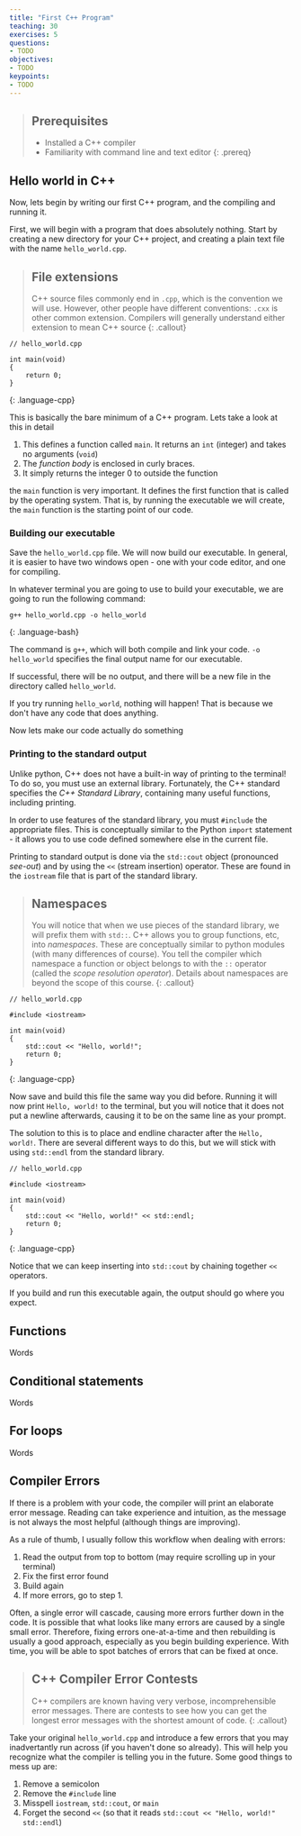```yaml
---
title: "First C++ Program"
teaching: 30
exercises: 5
questions:
- TODO
objectives:
- TODO
keypoints:
- TODO
---
```


> ## Prerequisites
>
> - Installed a C++ compiler
> - Familiarity with command line and text editor
{: .prereq}

## Hello world in C++

Now, lets begin by writing our first C++ program, and the compiling and running it.

First, we will begin with a program that does absolutely nothing. Start by
creating a new directory for your C++ project, and creating a plain text file
with the name `hello_world.cpp`.

> ## File extensions
> C++ source files commonly end in `.cpp`, which is the convention we will use. However,
> other people have different conventions: `.cxx` is other common extension. Compilers will
> generally understand either extension to mean C++ source
{: .callout}

~~~
// hello_world.cpp

int main(void)
{
    return 0;
}
~~~
{: .language-cpp}

This is basically the bare minimum of a C++ program. Lets take a look at this in detail

1. This defines a function called `main`. It returns an `int` (integer) and takes no arguments (`void`)
1. The *function body* is enclosed in curly braces.
1. It simply returns the integer 0 to outside the function

the `main` function is very important. It defines the first function that is called by the operating
system. That is, by running the executable we will create, the `main` function is the starting point of our code.

### Building our executable

Save the `hello_world.cpp` file. We will now build our executable. In general,
it is easier to have two windows open - one with your code editor, and one
for compiling.

In whatever terminal you are going to use to build your executable, we are going to run
the following command:

~~~
g++ hello_world.cpp -o hello_world
~~~
{: .language-bash}

The command is `g++`, which will both compile and link your code. `-o hello_world` specifies the
final output name for our executable.

If successful, there will be no output, and there will be a new file in the directory
called `hello_world`.

If you try running `hello_world`, nothing will happen! That is because we don't have
any code that does anything.

Now lets make our code actually do something

### Printing to the standard output

Unlike python, C++ does not have a built-in way of printing to the terminal! To do so, you must
use an external library. Fortunately, the C++ standard specifies the *C++ Standard Library*, containing
many useful functions, including printing.

In order to use features of the standard library, you must `#include` the appropriate files. This is
conceptually similar to the Python `import` statement - it allows you to use code defined somewhere
else in the current file.

Printing to standard output is done via the `std::cout` object (pronounced
*see-out*) and by using the `<<` (stream insertion) operator. These are
found in the `iostream` file that is part of the standard library.

> ## Namespaces
> You will notice that when we use pieces of the standard library, we will prefix them
> with `std::`. C++ allows you to group functions, etc, into *namespaces*. These are conceptually
> similar to python modules (with many differences of course). You tell the compiler which namespace
> a function or object belongs to with the `::` operator (called the *scope resolution operator*).
> Details about namespaces are beyond the scope of this course.
{: .callout}

~~~
// hello_world.cpp

#include <iostream>

int main(void)
{
    std::cout << "Hello, world!";
    return 0;
}
~~~
{: .language-cpp}

Now save and build this file the same way you did before. Running it will
now print `Hello, world!` to the terminal, but you will notice that it does
not put a newline afterwards, causing it to be on the same line as your prompt.

The solution to this is to place and endline character after the `Hello,
world!`. There are several different ways to do this, but we will stick with
using `std::endl` from the standard library.

~~~
// hello_world.cpp

#include <iostream>

int main(void)
{
    std::cout << "Hello, world!" << std::endl;
    return 0;
}
~~~
{: .language-cpp}

Notice that we can keep inserting into `std::cout` by chaining together `<<` operators.

If you build and run this executable again, the output should go where you expect.

## Functions

Words

## Conditional statements

Words

## For loops

Words

## Compiler Errors

If there is a problem with your code, the compiler will print an elaborate error message. Reading
can take experience and intuition, as the message is not always the most helpful (although things
are improving).

As a rule of thumb, I usually follow this workflow when dealing with errors:

1. Read the output from top to bottom (may require scrolling up in your terminal)
1. Fix the first error found
1. Build again
1. If more errors, go to step 1.

Often, a single error will cascade, causing more errors further down in the
code. It is possible that what looks like many errors are caused by a single
small error. Therefore, fixing errors one-at-a-time and then rebuilding is
usually a good approach, especially as you begin building experience. With
time, you will be able to spot batches of errors that can be fixed at once.
 
> ## C++ Compiler Error Contests
> C++ compilers are known having very verbose, incomprehensible error messages. There
> are contests to see how you can get the longest error messages with the shortest
> amount of code.
{: .callout}

Take your original `hello_world.cpp` and introduce a few errors that you may
inadvertantly run across (if you haven't done so already). This will help you
recognize what the compiler is telling you in the future. Some good things to
mess up are:

1. Remove a semicolon
1. Remove the `#include` line
1. Misspell `iostream`, `std::cout`, or `main`
1. Forget the second `<<` (so that it reads `std::cout << "Hello, world!" std::endl`)

